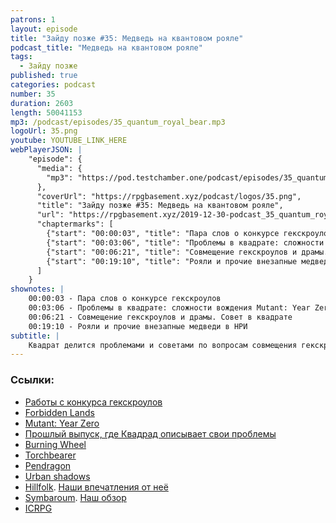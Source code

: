 ```yaml
---
patrons: 1
layout: episode
title: "Зайду позже #35: Медведь на квантовом рояле"
podcast_title: "Медведь на квантовом рояле"
tags:
  - Зайду позже
published: true
categories: podcast
number: 35
duration: 2603
length: 50041153
mp3: /podcast/episodes/35_quantum_royal_bear.mp3
logoUrl: 35.png
youtube: YOUTUBE_LINK_HERE
webPlayerJSON: |
    "episode": {
      "media": {
        "mp3": "https://pod.testchamber.one/podcast/episodes/35_quantum_royal_bear.mp3"
      },
      "coverUrl": "https://rpgbasement.xyz/podcast/logos/35.png",
      "title": "Зайду позже #35: Медведь на квантовом рояле",
      "url": "https://rpgbasement.xyz/2019-12-30-podcast_35_quantum_royal_bear/",
      "chaptermarks": [
        {"start": "00:00:03", "title": "Пара слов о конкурсе гекскроулов"},
        {"start": "00:03:06", "title": "Проблемы в квадрате: сложности вождения Mutant: Year Zero"},
        {"start": "00:06:21", "title": "Совмещение гекскроулов и драмы. Совет в квадрате"},
        {"start": "00:19:10", "title": "Рояли и прочие внезапные медведи в НРИ"}
      ]
    }
shownotes: |
    00:00:03 - Пара слов о конкурсе гекскроулов  
    00:03:06 - Проблемы в квадрате: сложности вождения Mutant: Year Zero  
    00:06:21 - Совмещение гекскроулов и драмы. Совет в квадрате  
    00:19:10 - Рояли и прочие внезапные медведи в НРИ  
subtitle: |
    Квадрат делится проблемами и советами по вопросам совмещения гекскроулов и страдашек, обсуждаем рояли и внезапных медведей в НРИ.
---
```


### Ссылки:  
- [Работы с конкурса гекскроулов](https://drive.google.com/drive/folders/1krOsydm5VGlCGWCcGWm7cRZbiMwSXqKY)
- [Forbidden Lands](https://rpgbasement.xyz/2019-06-17-podcast_13_fl_paladin/)
- [Mutant: Year Zero](https://rpgbasement.xyz/2019-08-12-podcast_21_mutant_year_zero/)
- [Прошлый выпуск, где Квадрад описывает свои проблемы](https://rpgbasement.xyz/2019-12-09-podcast_33_game_stuff/)
- [Burning Wheel](https://www.burningwheel.com/)
- [Torchbearer](https://www.torchbearerrpg.com/)
- [Pendragon](https://www.chaosium.com/pendragon/)
- [Urban shadows](https://www.magpiegames.com/our-games/urban-shadows/)
- [Hillfolk](http://site.pelgranepress.com/index.php/hillfolk/). [Наши впечатления от неё](https://rpgbasement.xyz/2019-06-24-podcast_14_verbober/)
- [Symbaroum](https://www.modiphius.net/products/symbaroum-core-book-print-and-pdf). [Наш обзор](https://rpgbasement.xyz/2019-02-03-symbaroum/)  
- [ICRPG](https://rpgbasement.xyz/2017-07-20-icrpg/)
